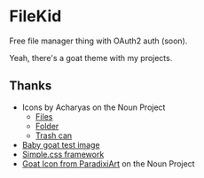 # FileKid

Free file manager thing with OAuth2 auth (soon).

Yeah, there's a goat theme with my projects.

## Thanks

- Icons by Acharyas on the Noun Project
  - [Files](https://thenounproject.com/icon/files-7401643/)
  - [Folder](https://thenounproject.com/icon/folder-7401662/)
  - [Trash can](https://thenounproject.com/icon/trash-can-6581793/)
- [Baby goat test image](https://www.flickr.com/photos/mike_grauer/49654141727)
- [Simple.css framework](https://simplecss.org)
- [Goat Icon from ParadixiArt](https://thenounproject.com/icon/goat-7379981/) on the Noun Project
